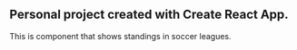 ## Personal project created with Create React App.

This is component that shows standings in soccer leagues.
